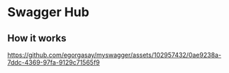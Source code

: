 # Swagger Hub

## How it works

https://github.com/egorgasay/myswagger/assets/102957432/0ae9238a-7ddc-4369-97fa-9129c71565f9

